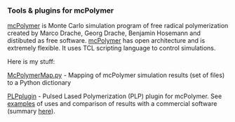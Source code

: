 ### Tools & plugins for mcPolymer

[mcPolymer](https://www.itc.tu-clausthal.de/mcpolymer/) is Monte Carlo simulation program of free radical polymerization created by Marco Drache, Georg Drache, Benjamin Hosemann and distibuted as free software. [mcPolymer](https://www.itc.tu-clausthal.de/fileadmin/zip/mcPolymer-v3.1.zip) has open architecture and is extremely flexible. It uses TCL scripting language to control simulations.

Here is my stuff:

[McPolymerMap.py](https://github.com/sbednarz/mcPolymerStuff/blob/master/McPolymerMap.py) - Mapping of mcPolymer simulation results (set of files) to a Python dictionary


[PLPplugin](https://github.com/sbednarz/mcPolymerStuff/tree/master/PLPplugin) - Pulsed Lased Polymerization (PLP) plugin for mcPolymer. See [examples](https://github.com/sbednarz/mcPolymerStuff/tree/master/PLPplugin/examples) of uses and comparison of results with a commercial software (summary [here](https://github.com/sbednarz/mcPolymerStuff/blob/master/PLPplugin/examples/examples.pdf)).
